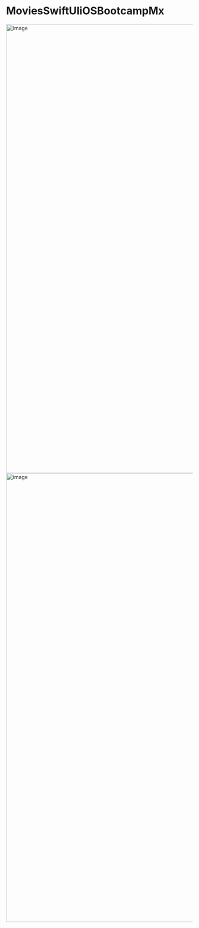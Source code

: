 # MoviesSwiftUIiOSBootcampMx

<img width="1213" alt="image" src="https://github.com/marcoalonso/MoviesSwiftUIiOSBootcampMx/assets/49013250/e569bb31-ec99-4eb5-aeb6-1ed66372dfa2">

<img width="1213" alt="image" src="https://github.com/marcoalonso/MoviesSwiftUIiOSBootcampMx/assets/49013250/0c806b64-f88f-45d5-a737-4f09d7d38af4">


